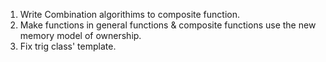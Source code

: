 1. Write Combination algorithims to composite function.
2. Make functions in general functions & composite functions use the new memory model of ownership.
3. Fix trig class' template.